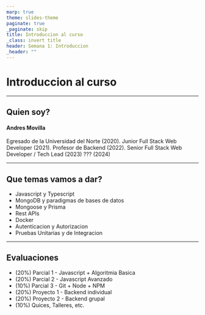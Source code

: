 ```yaml
---
marp: true
theme: slides-theme
paginate: true
_paginate: skip
title: Introduccion al curso
_class: invert title
header: Semana 1: Introduccion
_header: ""
---
```


# Introduccion al curso

---

## Quien soy?

#### Andres Movilla

Egresado de la Universidad del Norte (2020).
Junior Full Stack Web Developer (2021).
Profesor de Backend (2022).
Senior Full Stack Web Developer / Tech Lead (2023)
??? (2024)

---

## Que temas vamos a dar?

- Javascript y Typescript
- MongoDB y paradigmas de bases de datos
- Mongoose y Prisma
- Rest APIs
- Docker
- Autenticacion y Autorizacion
- Pruebas Unitarias y de Integracion

---

## Evaluaciones

- (20%) Parcial 1 - Javascript + Algoritmia Basica
- (20%) Parcial 2 - Javascript Avanzado
- (10%) Parcial 3 - Git + Node + NPM
- (20%) Proyecto 1 - Backend individual
- (20%) Proyecto 2 - Backend grupal
- (10%) Quices, Talleres, etc.
